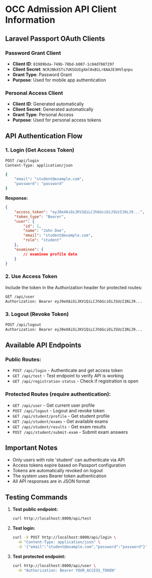 # OCC Admission API Client Information

## Laravel Passport OAuth Clients

### Password Grant Client
- **Client ID**: `01989bda-749b-70bd-b007-1c04d7087297`
- **Client Secret**: `NCRJNkXSTs7UKSGUIgXml0xB1Lr8AAJE3HVlqnpu`
- **Grant Type**: Password Grant
- **Purpose**: Used for mobile app authentication

### Personal Access Client
- **Client ID**: Generated automatically
- **Client Secret**: Generated automatically  
- **Grant Type**: Personal Access
- **Purpose**: Used for personal access tokens

## API Authentication Flow

### 1. Login (Get Access Token)
```bash
POST /api/login
Content-Type: application/json

{
    "email": "student@example.com",
    "password": "password"
}
```

**Response:**
```json
{
    "access_token": "eyJ0eXAiOiJKV1QiLCJhbGciOiJSUzI1NiJ9...",
    "token_type": "Bearer",
    "user": {
        "id": 1,
        "name": "John Doe",
        "email": "student@example.com",
        "role": "student"
    },
    "examinee": {
        // examinee profile data
    }
}
```

### 2. Use Access Token
Include the token in the Authorization header for protected routes:
```bash
GET /api/user
Authorization: Bearer eyJ0eXAiOiJKV1QiLCJhbGciOiJSUzI1NiJ9...
```

### 3. Logout (Revoke Token)
```bash
POST /api/logout
Authorization: Bearer eyJ0eXAiOiJKV1QiLCJhbGciOiJSUzI1NiJ9...
```

## Available API Endpoints

### Public Routes:
- `POST /api/login` - Authenticate and get access token
- `GET /api/test` - Test endpoint to verify API is working
- `GET /api/registration-status` - Check if registration is open

### Protected Routes (require authentication):
- `GET /api/user` - Get current user profile
- `POST /api/logout` - Logout and revoke token
- `GET /api/student/profile` - Get student profile
- `GET /api/student/exams` - Get available exams
- `GET /api/student/results` - Get exam results
- `POST /api/student/submit-exam` - Submit exam answers

## Important Notes

- Only users with role 'student' can authenticate via API
- Access tokens expire based on Passport configuration
- Tokens are automatically revoked on logout
- The system uses Bearer token authentication
- All API responses are in JSON format

## Testing Commands

1. **Test public endpoint:**
   ```bash
   curl http://localhost:8000/api/test
   ```

2. **Test login:**
   ```bash
   curl -X POST http://localhost:8000/api/login \
     -H "Content-Type: application/json" \
     -d '{"email":"student@example.com","password":"password"}'
   ```

3. **Test protected endpoint:**
   ```bash
   curl http://localhost:8000/api/user \
     -H "Authorization: Bearer YOUR_ACCESS_TOKEN"
   ```
